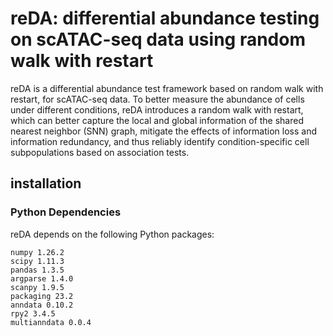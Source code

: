 # reDA: differential abundance testing on scATAC-seq data using random walk with restart
 reDA is a differential abundance test framework based on random walk with restart, for scATAC-seq data. To better measure the abundance of cells under different conditions, reDA introduces a random walk with restart, which can better capture the local and global information of the shared nearest neighbor (SNN) graph, mitigate the effects of information loss and information redundancy, and thus reliably identify condition-specific cell subpopulations based on association tests.
## installation
### Python Dependencies
reDA depends on the following Python packages:
```
numpy 1.26.2
scipy 1.11.3
pandas 1.3.5
argparse 1.4.0
scanpy 1.9.5
packaging 23.2
anndata 0.10.2
rpy2 3.4.5
multianndata 0.0.4
```
